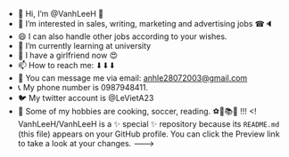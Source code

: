 - 👋 Hi, I’m @VanhLeeH 🙇
- 👀 I’m interested in sales, writing, marketing and advertising jobs ☎🔈
- 😄 I can also handle other jobs according to your wishes.
- 🌱 I’m currently learning at university
- 💞️ I have a girlfriend now 😍
- 📫 How to reach me: ⬇⬇⬇
- 📧 You can message me via email: anhle28072003@gmail.com
- 📞 My phone number is 0987948411.
- 🐦 My twitter account is @LeVietA23
- 🌟 Some of my hobbies are cooking, soccer, reading. ️⚽👟📚🍗 !!!
<!
VanhLeeH/VanhLeeH is a ✨ special ✨ repository because its `README.md` (this file) appears on your GitHub profile.
You can click the Preview link to take a look at your changes.
--->
